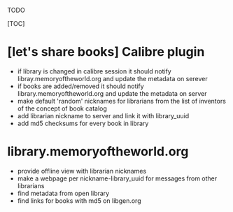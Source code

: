 TODO

[TOC]

# [let's share books] Calibre plugin

- if library is changed in calibre session it should notify libray.memoryoftheworld.org and update the metadata on serever
- if books are added/removed it should notify library.memoryoftheworld.org and update the metadata on server
- make default 'random' nicknames for librarians from the list of inventors of the concept of book catalog
- add librarian nickname to server and link it with library_uuid
- add md5 checksums for every book in library

# library.memoryoftheworld.org

- provide offline view with librarian nicknames
- make a webpage per nickname-library_uuid for messages from other librarians
- find metadata from open library
- find links for books with md5 on libgen.org
